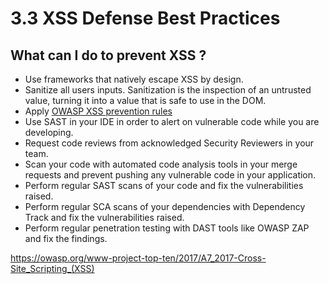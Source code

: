 # 3.3 XSS Defense Best Practices

## What can I do to prevent XSS ?

- Use frameworks that natively escape XSS by design.
- Sanitize all users inputs. Sanitization is the inspection of an untrusted value, turning it into a value that is safe to use in the DOM.
- Apply [OWASP XSS prevention rules](https://cheatsheetseries.owasp.org/cheatsheets/Cross_Site_Scripting_Prevention_Cheat_Sheet.html#xss-prevention-rules)
- Use SAST in your IDE in order to alert on vulnerable code while you are developing.
- Request code reviews from acknowledged Security Reviewers in your team.
- Scan your code with automated code analysis tools in your merge requests and prevent pushing any vulnerable code in your application.
- Perform regular SAST scans of your code and fix the vulnerabilities raised.
- Perform regular SCA scans of your dependencies with Dependency Track and fix the vulnerabilities raised.
- Perform regular penetration testing with DAST tools like OWASP ZAP and fix the findings.

https://owasp.org/www-project-top-ten/2017/A7_2017-Cross-Site_Scripting_(XSS)